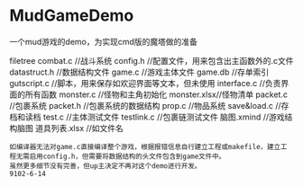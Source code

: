 # MudGameDemo

一个mud游戏的demo，为实现cmd版的魔塔做的准备

filetree
    combat.c    //战斗系统
    config.h    //配置文件，用来包含出主函数外的.c文件
    datastruct.h  //数据结构文件
    game.c      //游戏主体文件
    game.db     //存单索引
    gutscript.c //脚本，用来保存如欢迎界面等文本，但未使用
    interface.c //负责界面的所有函数
    monster.c   //怪物和主角初始化
    monster.xlsx//怪物清单
    packet.c  //包裹系统
    packet.h  //包裹系统的数据结构
    prop.c    //物品系统
    save&load.c //存档和读档
    test.c    //主体测试文件
    testlink.c  //包裹链测试文件
    脑图.xmind  //游戏结构脑图
    道具列表.xlsx //如文件名
    
    如编译器无法对game.c直接编译整个游戏，根据报错信息自行建立工程或makefile，建立工程无需启用config.h，但需要将数据结构的头文件包含到game文件中。
    虽然更多细节没有完善，但up主决定不再对这个demo进行开发。
    9102-6-14
